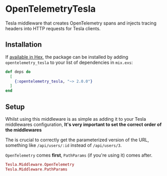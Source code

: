# OpenTelemetryTesla

Tesla middleware that creates OpenTelemetry spans and injects tracing headers into HTTP requests for Tesla clients.


## Installation

If [available in Hex](https://hex.pm/docs/publish), the package can be installed
by adding `opentelemetry_tesla` to your list of dependencies in `mix.exs`:

```elixir
def deps do
  [
    {:opentelemetry_tesla, "~> 2.0.0"}
  ]
end
```

## Setup

Whilst using this middleware is as simple as adding it to your Tesla middlewares configuration, **It's very important to set the correct order of the middlewares**

The is crucial to correctly get the parameterized version of the URL, something like `/api/users/:id` instead of `/api/users/3`. 

`OpenTelemetry` comes **first**, `PathParams` (if you're using it) comes after.

```elixir
Tesla.Middleware.OpenTelemetry
Tesla.Middleware.PathParams
```

